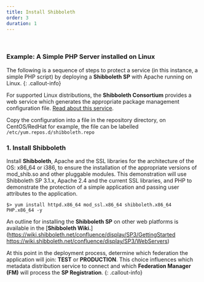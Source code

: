 ```yaml
---
title: Install Shibboleth
order: 3
duration: 1
---
```


<br>

### Example: A Simple PHP Server installed on Linux

The following is a sequence of steps to protect a service (in this instance, a simple PHP script) by deploying a
**Shibboleth SP** with Apache running on Linux.
{: .callout-info}

For supported Linux distributions, the **Shibboleth Consortium** provides a web service which generates the
appropriate package management configuration file. [Read about this service](https://shibboleth.net/downloads/service-provider/RPMS/).


Copy the configuration into a file in the repository directory, on CentOS/RedHat for example, the file can be labelled `/etc/yum.repos.d/shibboleth.repo`

### 1. Install Shibboleth

Install **Shibboleth**, Apache and the SSL libraries for the architecture of the OS: x86_64 or i386, to ensure the installation of the appropriate versions of mod_shib.so and other pluggable modules. This demonstration will use Shibboleth SP 3.1.x, Apache 2.4 and the current SSL libraries, and PHP to demonstrate the protection of a simple application and passing user attributes to the application.

`$> yum install httpd.x86_64 mod_ssl.x86_64 shibboleth.x86_64 PHP.x86_64 -y`

An outline for installing the **Shibboleth SP** on other web platforms is available in the [**Shibboleth Wiki.**](https://wiki.shibboleth.net/confluence/display/SP3/GettingStarted https://wiki.shibboleth.net/confluence/display/SP3/WebServers)

At this point in the deployment process, determine which federation the application will join: **TEST** or
**PRODUCTION**. This choice influences which metadata distribution service to connect and which **Federation Manager
(FM)** will process the **SP Registration**.
{: .callout-info}
